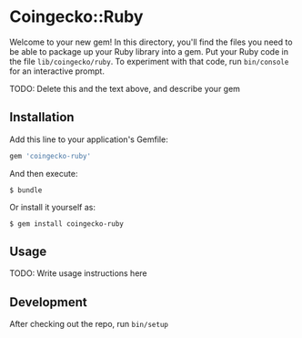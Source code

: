 # Coingecko::Ruby

Welcome to your new gem! In this directory, you'll find the files you need to be able to package up your Ruby library into a gem. Put your Ruby code in the file `lib/coingecko/ruby`. To experiment with that code, run `bin/console` for an interactive prompt.

TODO: Delete this and the text above, and describe your gem

## Installation

Add this line to your application's Gemfile:

```ruby
gem 'coingecko-ruby'
```

And then execute:

    $ bundle

Or install it yourself as:

    $ gem install coingecko-ruby

## Usage

TODO: Write usage instructions here

## Development

After checking out the repo, run `bin/setup` 